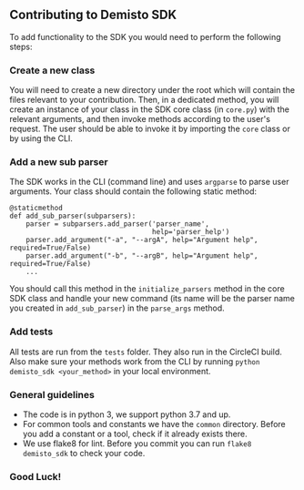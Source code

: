 ## Contributing to Demisto SDK

To add functionality to the SDK you would need to perform the following steps:

### Create a new class
You will need to create a new directory under the root which will contain the files relevant to your contribution.
Then, in a dedicated method, you will create an instance of your class in the SDK core class (in `core.py`) with the relevant arguments, and then invoke methods
according to the user's request. The user should be able to invoke it by importing the `core` class or by using the CLI.

### Add a new sub parser
The SDK works in the CLI (command line) and uses `argparse` to parse user arguments.
Your class should contain the following static method:
```
@staticmethod
def add_sub_parser(subparsers):
    parser = subparsers.add_parser('parser_name',
                                   help='parser_help')
    parser.add_argument("-a", "--argA", help="Argument help", required=True/False)
    parser.add_argument("-b", "--argB", help="Argument help", required=True/False)
    ...
```
You should call this method in the `initialize_parsers` method in the core SDK class and handle your new command
(its name will be the parser name you created in `add_sub_parser`) in the `parse_args` method.

### Add tests
All tests are run from the `tests` folder. They also run in the CircleCI build.
Also make sure your methods work from the CLI by running `python demisto_sdk <your_method>` in your local environment.

### General guidelines
* The code is in python 3, we support python 3.7 and up.
* For common tools and constants we have the `common` directory. Before you add a constant or a tool, check if it already exists there.
* We use flake8 for lint. Before you commit you can run `flake8 demisto_sdk` to check your code.

### Good Luck!

